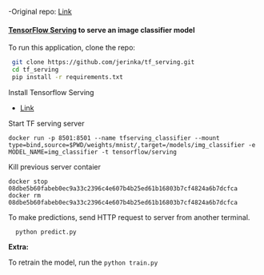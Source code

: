 -Original repo: [Link](https://neptune.ai/blog/how-to-serve-machine-learning-models-with-tensorflow-serving-and-docker)

####  [TensorFlow Serving](https://www.tensorflow.org/tfx/guide/serving) to serve an image classifier model 


To run this application, clone the repo:

```bash
 git clone https://github.com/jerinka/tf_serving.git
 cd tf_serving
 pip install -r requirements.txt
```

Install Tensorflow Serving
- [Link](https://www.tensorflow.org/tfx/serving/setup)



Start TF serving server
```
docker run -p 8501:8501 --name tfserving_classifier --mount type=bind,source=$PWD/weights/mnist/,target=/models/img_classifier -e MODEL_NAME=img_classifier -t tensorflow/serving
```

Kill previous server contaier
```
docker stop 08dbe5b60fabeb0ec9a33c2396c4e607b4b25ed61b16803b7cf4824a6b7dcfca
docker rm 08dbe5b60fabeb0ec9a33c2396c4e607b4b25ed61b16803b7cf4824a6b7dcfca
```

To make predictions, send HTTP request to server from another terminal.

```
  python predict.py
```

**Extra:**

To retrain the model, run the `python train.py`
